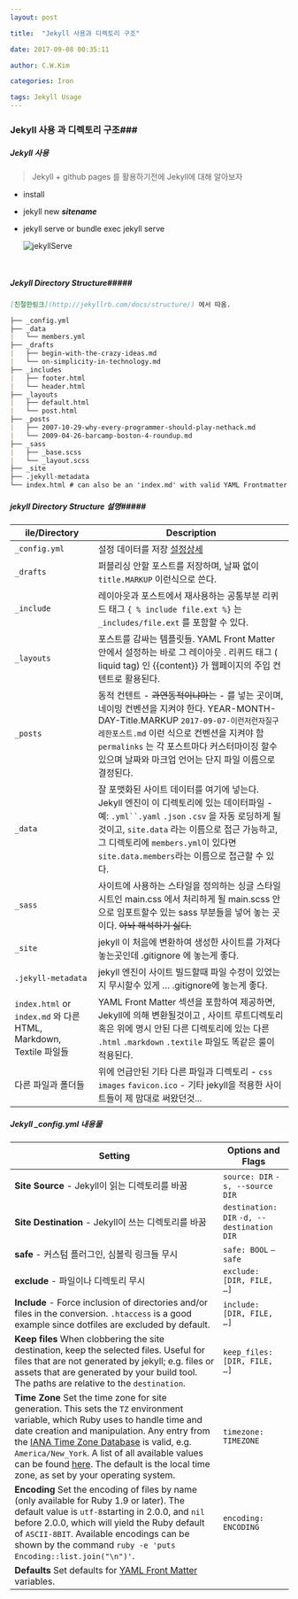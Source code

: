 ```yaml
---
layout: post

title:  "Jekyll 사용과 디렉토리 구조"

date: 2017-09-08 00:35:11

author: C.W.Kim

categories: Iron

tags: Jekyll Usage
---
```


### Jekyll 사용 과 디렉토리 구조###

##### Jekyll 사용 #####

> Jekyll + github pages 를 활용하기전에 Jekyll에 대해 알아보자

* install 

* jekyll new ***sitename***

* jekyll serve  or bundle exec jekyll serve

  ![jekyllServe]({{site.url}}/assets/jekyllServe.png)

  ​

##### Jekyll Directory Structure#####

```markdown
[친절한링크](http://jekyllrb.com/docs/structure/) 에서 따옴.

├── _config.yml
├── _data
|   └── members.yml
├── _drafts
|   ├── begin-with-the-crazy-ideas.md
|   └── on-simplicity-in-technology.md
├── _includes
|   ├── footer.html
|   └── header.html
├── _layouts
|   ├── default.html
|   └── post.html
├── _posts
|   ├── 2007-10-29-why-every-programmer-should-play-nethack.md
|   └── 2009-04-26-barcamp-boston-4-roundup.md
├── _sass
|   ├── _base.scss
|   └── _layout.scss
├── _site
├── .jekyll-metadata
└── index.html # can also be an 'index.md' with valid YAML Frontmatter
```

##### jekyll Directory Structure 설명#####

| ile/Directory                            | Description                              |
| ---------------------------------------- | ---------------------------------------- |
| `_config.yml`                            | 설정 데이터를 저장 [설정상세](http://jekyllrb.com/docs/configuration/) |
| `_drafts`                                | 퍼블리싱 안할 포스트를 저장하며, 날짜 없이 `title.MARKUP` 이런식으로 쓴다. |
| `_include`                               | 레이아웃과 포스트에서 재사용하는 공통부분 리퀴드 태그 `{ % include file.ext %}` 는 `_includes/file.ext` 를 포함할 수 있다. |
| `_layouts`                               | 포스트를 감싸는 템플릿들. YAML Front Matter 안에서 설정하는 바로 그 레이아웃 . 리퀴드 태그 ( liquid tag) 인 {{content}} 가 웹페이지의 주입 컨텐트로 활용된다. |
| `_posts`                                 | 동적 컨텐트 - ~~과연동적이냐마는~~  - 를 넣는 곳이며, 네이밍 컨벤션을 지켜야 한다. YEAR-MONTH-DAY-Title.MARKUP `2017-09-07-이런저런자질구레한포스트.md` 이런 식으로 컨벤션을 지켜야 함 `permalinks` 는 각 포스트마다 커스터마이징 할수 있으며 날짜와 마크업 언어는 단지 파일 이름으로 결정된다. |
| `_data`                                  | 잘 포맷화된 사이트 데이터를 여기에 넣는다. Jekyll 엔진이 이 디렉토리에 있는 데이터파일 - 예: `.yml``.yaml` `.json` `.csv`  을 자동 로딩하게 될 것이고, `site.data`  라는 이름으로 접근 가능하고,그 디렉토리에  `members.yml`이 있다면  `site.data.members`라는 이름으로 접근할 수 있다. |
| `_sass`                                  | 사이트에 사용하는 스타일을 정의하는 싱글 스타일 시트인 main.css 에서 처리하게 될 main.scss 안으로 임포트할수 있는  sass 부분들을 넣어 놓는 곳이다.   ~~아놔 해석하기 싫다.~~ |
| `_site`                                  | jekyll 이 처음에  변환하여 생성한 사이트를 가져다 놓는곳인데 .gitignore 에 놓는게  좋다. |
| `.jekyll-metadata`                       | jekyll 엔진이 사이트 빌드할때 파일 수정이 있었는지 무시할수 있게 … .gitignore에 놓는게 좋다. |
| `index.html` or `index.md` 와 다른 HTML, Markdown, Textile 파일들 | YAML Front Matter 섹션을 포함하여 제공하면, Jekyll에 의해 변환될것이고 , 사이트 루트디렉토리 혹은 위에 명시 안된 다른 디렉토리에 있는 다른 `.html` `.markdown`  `.textile`  파일도 똑같은 룰이 적용된다. |
| 다른 파일과 폴더들                               | 위에 언급안된 기타 다른 파일과 디렉토리 - `css` `images` `favicon.ico` - 기타 jekyll을 적용한 사이트들이 제 맘대로 써왔던것... |



##### Jekyll _config.yml 내용물 #####

| Setting                                  | Options and Flags                        |
| ---------------------------------------- | ---------------------------------------- |
| **Site Source** - Jekyll이 읽는 디렉토리를 바꿈    | `source: DIR`   `-s, --source DIR`       |
| **Site Destination** - Jekyll이 쓰는 디렉토리를 바꿈 | `destination: DIR`  `-d, --destination DIR` |
| **safe** - 커스텀 플러그인, 심볼릭 링크들 무시          | `safe: BOOL`  `—safe`                    |
| **exclude** - 파일이나 디렉토리 무시               | `exclude: [DIR, FILE, …]`                |
| **Include** - Force inclusion of directories and/or files in the conversion. `.htaccess` is a good example since dotfiles are excluded by default. | `include: [DIR, FILE, …]`                |
| **Keep files**    When clobbering the site destination, keep the selected files. Useful for files that are not generated by jekyll; e.g. files or assets that are generated by your build tool. The paths are relative to the `destination`. | `keep_files: [DIR, FILE, …]`             |
| **Time Zone**  Set the time zone for site generation. This sets the `TZ` environment variable, which Ruby uses to handle time and date creation and manipulation. Any entry from the [IANA Time Zone Database](https://en.wikipedia.org/wiki/Tz_database) is valid, e.g. `America/New_York`. A list of all available values can be found [here](https://en.wikipedia.org/wiki/List_of_tz_database_time_zones). The default is the local time zone, as set by your operating system. | `timezone: TIMEZONE`                     |
| **Encoding**  Set the encoding of files by name (only available for Ruby 1.9 or later). The default value is `utf-8`starting in 2.0.0, and `nil` before 2.0.0, which will yield the Ruby default of `ASCII-8BIT`. Available encodings can be shown by the command `ruby -e 'puts Encoding::list.join("\n")'`. | `encoding: ENCODING`                     |
| **Defaults**  Set defaults for [YAML Front Matter](http://jekyllrb.com/docs/frontmatter/) variables. |                                          |



